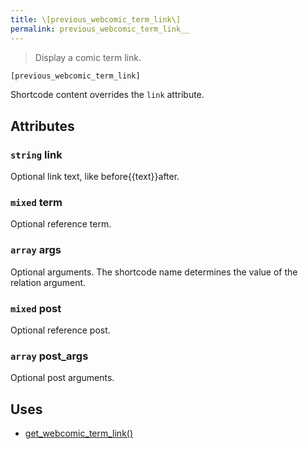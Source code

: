```yaml
---
title: \[previous_webcomic_term_link\]
permalink: previous_webcomic_term_link__
---
```


> Display a comic term link.

```php
[previous_webcomic_term_link]
```

Shortcode content overrides the `link` attribute.

## Attributes

### `string` link
Optional link text, like before\{\{text}}after.

### `mixed` term
Optional reference term.

### `array` args
Optional arguments. The shortcode name determines the
value of the relation argument.

### `mixed` post
Optional reference post.

### `array` post_args
Optional post arguments.

## Uses
- [get_webcomic_term_link()](get_webcomic_term_link())
